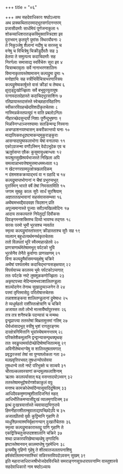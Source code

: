 +++
title = "०६"

+++
अथ सहदेवाधिकारः षष्ठोऽध्यायः  
अथ प्राक्कथितादस्माद्भूतसर्गादनन्तरम्  
प्रजासीदमरैः सार्धमियं पूर्णजनाकुला १  
शोकव्याधिशरातङ्कविमुक्तास्त्रिदशा इव  
पुराभवन् कृतयुगे पुमांसः स्थिरयौवनाः २  
ते निकुञ्जेषु शैलानां नदीषु च सरस्सु च  
वनेषु च विचित्रेषु चिक्रीडुर्दैवतैः सह ३  
हेलया ते समुत्पत्य कदाचिदमरैः सह  
निरर्गलाः समासाद्य स्वर्विचेरुः सुरा इव ४  
चित्राम्बरावृताः सर्वे नानाभरणशालिनः  
विमानाकृतयस्तेषामासन् कल्पद्रुमा द्रुमाः ५  
मनोज्ञाभिः सह स्त्रीभिर्विचित्राभरणास्त्रियः  
कल्पद्रुमेष्वकार्षुस्ते वासं क्रीडां च तेष्वथ ६  
क्षुत्तृड्दुःखोज्झिताः सर्वे बभूवुरयुतायुषः  
रत्नावदातदेहास्ते कदाचिद्भूरसाशिनः ७  
रतिप्रायास्तदासंस्ते स्वेच्छाहारविहारिणः  
स्वीकारविग्रहच्छेदविशदीकृतचेतसः ८  
नास्मिन्नर्कस्तपत्युग्रं न वाति प्रबलोऽनिलः  
नीहारच्छेदसुन्दर्यो निशाः पूर्णेन्दुभूषणाः ९  
भिन्नस्निग्धाञ्जनश्यामाः सतडिन्मन्द्र निस्वनाः  
अचण्डाशनयश्चासन् कबरीकान्तयो घनाः १०  
माद्यत्पिकवधूदष्टमाकन्दमुकुराङ्कुराः  
आसन्सदापुष्पफलाभोगा येषां वनालयाः ११  
एकोऽग्रजन्मा वर्णोऽस्मिन् वेदोऽभूदेक एव च  
ऋतुर्वसन्त एवैकः कुसुमायुधबान्धवः १२  
रूपश्रुतसुखैश्वर्यभाजस्ते निखिला अपि  
समत्वान्नाभवत्तेषामुत्तमाधममध्यता १३  
न खेटनगरग्रामपुरक्षेत्रखलादिकम्  
न दंशमशकक्रव्याद्भयं वा न ग्रहादि च १४  
कल्पद्रुमाप्तभोगानां न चैषां प्रभुरप्यभूत्  
पुरास्मिन् भारते वर्षे तेषां निवसतामिति १५  
जगाम सुबहुः कालः सुरैः सार्धं सुरश्रियाम्  
अज्ञाततत्प्रभावानां सहसंवाससम्भवा १६  
अथैषामभवद्दैवादवज्ञा त्रिदशान् प्रति  
अपूज्यमानास्ते पूज्याः सर्वेऽप्यखिलवेदिनः १७  
आदाय तत्कल्पतरुं निपेतुर्द्यां दिवौकसः  
दिवङ्गमनशक्तिश्च दिव्यो भावश्च तद्गतः १८  
सरसः परमो भूमौ भूरसश्च न्यवर्तत  
स्मृत्वा कल्पद्रुमांस्तांस्तान् क्रीडास्ताश्च सुरैः सह १९  
व्यलपन् बहुधात्यर्थमनर्थकृतचेतसः  
ततो विलपतां भूरि स्वैरमाहारहेतवे २०  
प्राणत्राणार्थमेतेषामभूत् पर्पटको भुवि  
भूरसेनैव तेनैते कुर्वाणाः प्राणरक्षणम् २१  
विना कल्पद्रुमैर्वासमन्यवृक्षेषु चक्रिरे  
अथैषां पश्यतामेव कदाचिद्भाग्यसङ्क्षयात् २२  
विपर्ययाच्च कालस्य भूमेः पर्पटकोऽप्यगात्  
ततः पर्पटके नष्टे तुषशूककणोज्झिताः २३  
अकृष्टपच्या मेदिन्यामभवञ्शालितण्डुलाः  
शाल्योदनेन तेनाथ सुखादुव्यञ्जनेन ते २४  
परमां तृप्तिमासेदुः परितोषात्तचेतसः  
तन्नाशशङ्कया शालितण्डुलानां द्रुमेष्वधः २५  
ते व्यधुर्महतो राशींस्तत्क्षेत्राणि च चक्रिरे  
अजायत ततो लोभो मात्सर्येर्ष्यापुरस्सरः २६  
तत्र तत्र शनैश्चक्रे पदन्यासं च मन्मथः  
द्वन्द्वप्राप्त्या ततस्तेषां बिभ्रतामुत्तमां गतिम् २७  
धैर्यध्वंसादभूत् स्त्रीषु भृशं रागतुरङ्गमः  
दारक्षेत्रनिमित्तानि भूयांस्येषामनन्तरम् २८  
परिक्लेशैकमूलानि द्वन्द्वान्यासन्पृथक्पृथक्  
ततः स्वकॢप्तमर्यादोच्छेदिष्वेष्वजितात्मसु २९  
अविनीतेष्वभाग्येषु स शालिस्तुषतामगात्  
प्रवृद्धरजसां तेषां सा पुण्यश्लोकता गता ३०  
मलप्रवृत्तिरभवत् तुषधान्योपसेवया  
तुषधान्ये ततो नष्टे परिभुक्ते च सञ्चये ३१  
चीरवल्कलवस्त्राणां कन्दमूलफलाशिनाम्  
ऋतवः कालपर्यासात् षड् वसन्तादयोऽभवन् ३२  
ततस्तेषामभूद्दोषरोगशोकाकुलं वपुः  
मनश्च कामक्रोधेर्ष्यादैन्यासूयादिदूषितम् ३३  
आधिदैवकमुष्णाम्बुशीतादिजनितं महत्  
आधिभौतिकमप्यासीद्दुःखं व्यालमृगादिजम् ३४  
इत्थं दुःखत्रयार्त्तास्ते व्यवायाद्यभिगुप्तये  
हिमनीहारशीताम्बुवाताद्यापच्छिदेऽपि च ३५  
अजातप्रीतयो वृक्षैः कुट्टिमानि गृहाणि ते  
व्यधुश्छित्त्वाश्मभिर्वृक्षानन्यान् दुःखार्तेचेतसः ३६  
स्मृत्वा कल्पद्रुमाकारास्तद्रू पाणि गृहाणि ते  
एकद्वित्रिचतुःसप्तदशशालानि चक्रिरे ३७  
शब्दा प्राकारपरिखेष्वाच्छन्नेषु तृणादिभिः  
हृष्टास्तेष्वनयन् कालमाप्तेषु गृहमेधिनः ३८  
इत्यमीषु गृहिणो गृहेषु ते शीतवातजलतापनाशिषु  
हर्षसंवलितमानसाश्चिरं सन्निरस्तविपदोऽवसन् सुखम् ३९  
इति महाराजाधिराजश्रीभोजदेवविरचिते समराङ्गणसूत्रधारापरनाम्नि
वास्तुशास्त्रे  
सहदेवाधिकारो नाम षष्ठोऽध्यायः  
   
